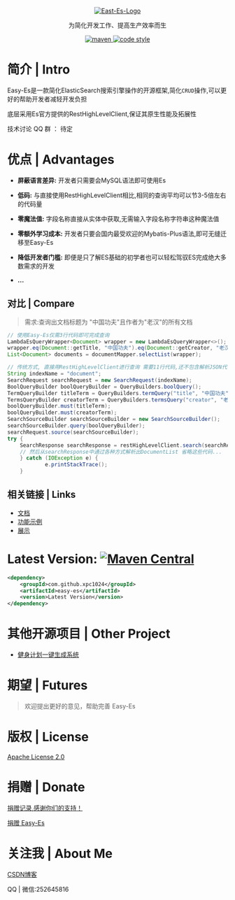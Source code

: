<p align="center">
  <a href="https://github.com/xpc1024/easy-es">
   <img alt="East-Es-Logo" src="https://iknow.hs.net/6361ec1d-edca-4358-98c1-e7a309e15a39.png">
  </a>
</p>

<p align="center">
  为简化开发工作、提高生产效率而生
</p>

<p align="center">
  <a href="https://search.maven.org/search?q=g:io.github.xpc1024%20a:easy-*">
    <img alt="maven" src="https://img.shields.io/github/v/release/xpc1024/easy-es?include_prereleases&logo=xpc&style=plastic">
  </a>

  <a href="https://www.apache.org/licenses/LICENSE-2.0">
    <img alt="code style" src="https://img.shields.io/badge/license-Apache%202-4EB1BA.svg?style=flat-square">
  </a>
</p>

# 简介 | Intro

Easy-Es是一款简化ElasticSearch搜索引擎操作的开源框架,简化`CRUD`操作,可以更好的帮助开发者减轻开发负担

底层采用Es官方提供的RestHighLevelClient,保证其原生性能及拓展性

技术讨论 QQ 群 ： 待定

# 优点 | Advantages

- **屏蔽语言差异:** 开发者只需要会MySQL语法即可使用Es

- **低码:** 与直接使用RestHighLevelClient相比,相同的查询平均可以节3-5倍左右的代码量
- **零魔法值:** 字段名称直接从实体中获取,无需输入字段名称字符串这种魔法值
- **零额外学习成本:** 开发者只要会国内最受欢迎的Mybatis-Plus语法,即可无缝迁移至Easy-Es
- **降低开发者门槛:** 即便是只了解ES基础的初学者也可以轻松驾驭ES完成绝大多数需求的开发
- **...**

## 对比 | Compare
> 需求:查询出文档标题为 "中国功夫"且作者为"老汉"的所有文档
```java
// 使用Easy-Es仅需3行代码即可完成查询
LambdaEsQueryWrapper<Document> wrapper = new LambdaEsQueryWrapper<>();
wrapper.eq(Document::getTitle, "中国功夫").eq(Document::getCreator, "老汉");
List<Document> documents = documentMapper.selectList(wrapper);
```

```java
// 传统方式, 直接用RestHighLevelClient进行查询 需要11行代码,还不包含解析JSON代码
String indexName = "document";
SearchRequest searchRequest = new SearchRequest(indexName);
BoolQueryBuilder boolQueryBuilder = QueryBuilders.boolQuery();
TermQueryBuilder titleTerm = QueryBuilders.termQuery("title", "中国功夫");
TermsQueryBuilder creatorTerm = QueryBuilders.termsQuery("creator", "老汉");
boolQueryBuilder.must(titleTerm);
boolQueryBuilder.must(creatorTerm);
SearchSourceBuilder searchSourceBuilder = new SearchSourceBuilder();
searchSourceBuilder.query(boolQueryBuilder);
searchRequest.source(searchSourceBuilder);
try {
    SearchResponse searchResponse = restHighLevelClient.search(searchRequest, RequestOptions.DEFAULT);
    // 然后从searchResponse中通过各种方式解析出DocumentList 省略这些代码...
    } catch (IOException e) {
            e.printStackTrace();
    }
```

## 相关链接 | Links

- [文档](https://www.yuque.com/laohan-14b9d/foyrfa/naw1ie)
- [功能示例](samples)
- [展示](ee-use)

# Latest Version: [![Maven Central](img.shields.io/github/v/release/xpc1024/easy-es?include_prereleases&logo=xpc&style=plastic)](https://search.maven.org/search?q=g:io.github.xpc1024%20a:easy-*)

``` xml
<dependency>
    <groupId>com.github.xpc1024</groupId>
    <artifactId>easy-es</artifactId>
    <version>Latest Version</version>
</dependency>
```

# 其他开源项目 | Other Project

- [健身计划一键生成系统](https://github.com/xpc1024/plan-all)

# 期望 | Futures

> 欢迎提出更好的意见，帮助完善 Easy-Es

# 版权 | License

[Apache License 2.0](https://www.apache.org/licenses/LICENSE-2.0)

# 捐赠 | Donate

[捐赠记录,感谢你们的支持！](https://www.yuque.com/laohan-14b9d/foyrfa/ipxxr2)

[捐赠 Easy-Es](https://www.yuque.com/laohan-14b9d/foyrfa/wn1iha)

# 关注我 | About Me

[CSDN博客](https://blog.csdn.net/lovexiaotaozi?spm=3001.5343)

QQ | 微信:252645816
